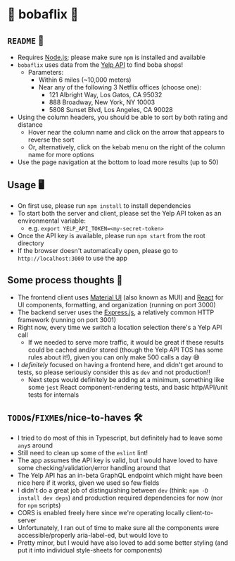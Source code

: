 # 🧋 bobaflix 🍿

## `README` 📖
- Requires [Node.js](https://nodejs.org/en); please make sure `npm` is installed and available
- `bobaflix` uses data from the [Yelp API](https://docs.developer.yelp.com/reference/v3_business_search) to find boba shops!
  - Parameters:
    - Within 6 miles (~10,000 meters)
    - Near any of the following 3 Netflix offices (choose one):
        - 121 Albright Way, Los Gatos, CA 95032
        - 888 Broadway, New York, NY 10003
        - 5808 Sunset Blvd, Los Angeles, CA 90028
- Using the column headers, you should be able to sort by both rating and distance
  - Hover near the column name and click on the arrow that appears to reverse the sort
  - Or, alternatively, click on the kebab menu on the right of the column name for more  options
- Use the page navigation at the bottom to load more results (up to 50)

## Usage 🖥️
- On first use, please run `npm install` to install dependencies
- To start both the server and client, please set the Yelp API token as an environmental variable:
  - e.g. `export YELP_API_TOKEN=<my-secret-token>`
- Once the API key is available, please run `npm start` from the root directory
- If the browser doesn't automatically open, please go to `http://localhost:3000` to use the app

## Some process thoughts 🧠
- The frontend client uses [Material UI](https://mui.com/) (also known as MUI) and [React](https://react.dev/) for UI components, formatting, and organization (running on port 3000)
- The backend server uses the [Express.js](https://expressjs.com/), a relatively common HTTP framework (running on port 3001)
- Right now, every time we switch a location selection there's a Yelp API call
  - If we needed to serve more traffic, it would be great if these results could be cached and/or stored (though the Yelp API TOS has some rules about it!), given you can only make 500 calls a day 😅
- I _definitely_ focused on having a frontend here, and didn't get around to tests, so please seriously consider this as `dev` and not production!!
  - Next steps would definitely be adding at a minimum, something like some `jest` React component-rendering tests, and basic http/API/unit tests for internals
  
## `TODO`s/`FIXME`s/nice-to-haves 🛠️
- I tried to do most of this in Typescript, but definitely had to leave some `any`s around
- Still need to clean up some of the `eslint` lint!
- The app assumes the API key is valid, but I would have loved to have some checking/validation/error handling around that
- The Yelp API has an in-beta GraphQL endpoint which might have been nice here if it works, given we used so few fields
- I didn't do a great job of distinguishing between `dev` (think: `npm -D install dev deps`) and production required dependencies for now (nor for `npm` scripts)
- CORS is enabled freely here since we're operating locally client-to-server
- Unfortunately, I ran out of time to make sure all the components were accessible/properly aria-label-ed, but would love to
- Pretty minor, but I would have also loved to add some better styling (and put it into individual style-sheets for components)